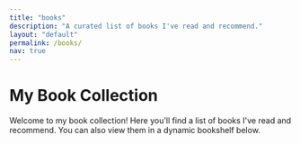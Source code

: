 ```yaml
---
title: "books"
description: "A curated list of books I've read and recommend."
layout: "default"
permalink: /books/
nav: true
---
```

# My Book Collection

Welcome to my book collection! Here you'll find a list of books I've read and recommend. You can also view them in a dynamic bookshelf below.

<my-bookshelf src="https://gilberthan1011.github.io/mybookshelf/books.json"></my-bookshelf>
